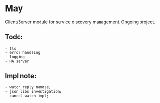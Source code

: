 # May

Client/Server module for service discovery management. Ongoing project.

Todo:
-----
    - tls
    - error handling
    - logging
    - HA server

Impl note:
-----
    - watch reply handle;
    - json libs investigation;
    - cancel watch impl;
